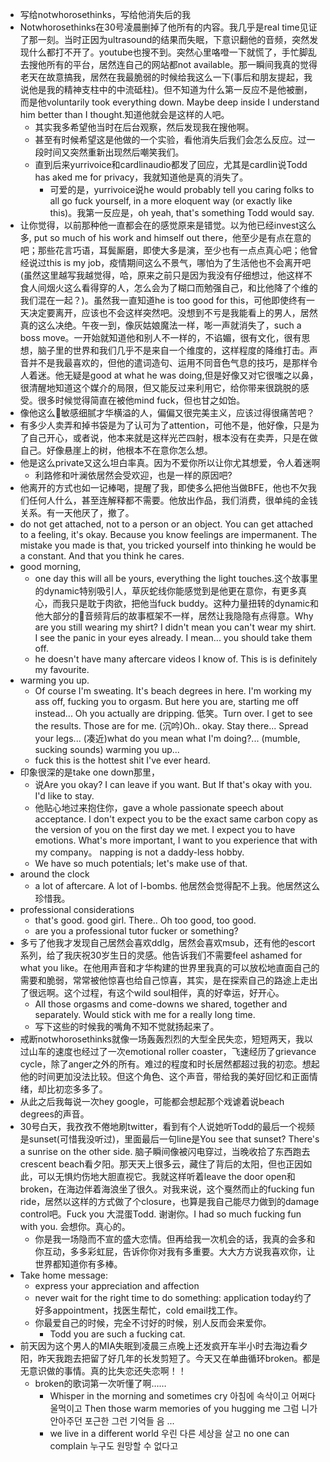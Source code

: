 - 写给notwhorosethinks，写给他消失后的我
- Notwhorosethinks在30号凌晨删掉了他所有的内容。我几乎是real time见证了那一刻。当时正因为ultrasound的结果而失眠，下意识翻他的音频，突然发现什么都打不开了。youtube也搜不到。突然心里咯噔一下就慌了，手忙脚乱去搜他所有的平台，居然连自己的网站都not available。那一瞬间我真的觉得老天在故意搞我，居然在我最脆弱的时候给我这么一下(事后和朋友提起，我说他是我的精神支柱中的中流砥柱)。但不知道为什么第一反应不是他被删，而是他voluntarily took everything down. Maybe deep inside I understand him better than I thought.知道他就会是这样的人吧。
	- 其实我多希望他当时在后台观察，然后发现我在搜他啊。
	- 甚至有时候希望这是他做的一个实验，看他消失后我们会怎么反应。过一段时间又突然重新出现然后嘲笑我们。
	- 直到后来yurrivoice和cardlinaudio都发了回应，尤其是cardlin说Todd has aked me for privacy，我就知道他是真的消失了。
		- 可爱的是，yurrivoice说he would probably tell you caring folks to all go fuck yourself, in a more eloquent way (or exactly like this)。我第一反应是，oh yeah, that's something Todd would say.
- 让你觉得，以前那种他一直都会在的感觉原来是错觉。以为他已经invest这么多, put so much of his work and himself out there，他至少是有点在意的吧；那些花言巧语，耳鬓厮磨，即使大多是演，至少也有一点点真心吧；他曾经说过this is my job，疫情期间这么不景气，哪怕为了生活他也不会离开吧(虽然这里越写我越觉得，哈，原来之前只是因为我没有仔细想过，他这样不食人间烟火这么看得穿的人，怎么会为了糊口而勉强自己，和比他降了个维的我们混在一起？)。虽然我一直知道he is too good for this，可他即使终有一天决定要离开，应该也不会这样突然吧。没想到不亏是我能看上的男人，居然真的这么决绝。午夜一到，像灰姑娘魔法一样，嘭一声就消失了，such a boss move。一开始就知道他和别人不一样的，不谄媚，很有文化，很有思想，脑子里的世界和我们几乎不是来自一个维度的，这样程度的降维打击。声音并不是我最喜欢的，但他的遣词造句、运用不同音色气息的技巧，是那样令人着迷。他无疑是good at what he was doing,但是好像又对它很嗤之以鼻，很清醒地知道这个媒介的局限，但又能反过来利用它，给你带来很跳脱的感受。很多时候觉得简直在被他mind fuck，但也甘之如饴。
- 像他这么敏感细腻才华横溢的人，偏偏又很完美主义，应该过得很痛苦吧？
- 有多少人卖弄和掉书袋是为了认可为了attention，可他不是，他好像，只是为了自己开心，或者说，他本来就是这样光芒四射，根本没有在卖弄，只是在做自己。好像悬崖上的树，他根本不在意你怎么想。
- 他是这么private又这么坦白率真。因为不爱你所以让你尤其想爱，令人着迷啊
	- 利路修和叶澜依居然会受欢迎，也是一样的原因吧?
- 他离开的方式也如一记棒喝，提醒了我，即使多么把他当做BFE，他也不欠我们任何人什么，甚至连解释都不需要。他放出作品，我们消费，很单纯的金钱关系。有一天他厌了，撤了。
- do not get attached, not to a person or an object. You can get attached to a feeling, it's okay. Because you know feelings are impermanent. The mistake you made is that, you tricked yourself into thinking he would be a constant. And that you think he cares.
- good morning,
	- one day this will all be yours, everything the light touches.这个故事里的dynamic特别吸引人，草灰蛇线你能感觉到是他更在意你，有更多真心，而我只是耽于肉欲，把他当fuck buddy。这种力量扭转的dynamic和他大部分的音频背后的故事框架不一样，居然让我隐隐有点得意。Why are you still wearing my shirt? I didn't mean you can't wear my shirt. I see the panic in your eyes already. I mean... you should take them off.
	- he doesn't have many aftercare videos I know of. This is is definitely my favourite.
- warming you up.
	- Of course I'm sweating. It's beach degrees in here. I'm working my ass off, fucking you to orgasm. But here you are, starting me off instead... Oh you actually are dripping. 低笑。Turn over. I get to see the results. Those are for me. (沉吟)Oh.. okay. Stay there... Spread your legs... (凑近)what do you mean what I'm doing?... (mumble, sucking sounds) warming you up...
	- fuck this is the hottest shit I've ever heard.
- 印象很深的是take one down那里，
	- 说Are you okay? I can leave if you want. But If that's okay with you. I'd like to stay.
	- 他贴心地过来抱住你，gave a whole passionate speech about acceptance. I don't expect you to be the exact same carbon copy as the version of you on the first day we met. I expect you to have emotions. What's more important, I want to you experience that with my company。 napping is not a daddy-less hobby.
	- We have so much potentials; let's make use of that.
- around the clock
	- a lot of aftercare. A lot of l-bombs. 他居然会觉得配不上我。他居然这么珍惜我。
- professional considerations
	- that's good. good girl. There.. Oh too good, too good.
	- are you a professional tutor fucker or something?
- 多亏了他我才发现自己居然会喜欢ddlg，居然会喜欢msub，还有他的escort系列，给了我庆祝30岁生日的灵感。他告诉我们不需要feel ashamed for what you like。在他用声音和才华构建的世界里我真的可以放松地直面自己的需要和脆弱，常常被他惊喜也给自己惊喜，其实，是在探索自己的路途上走出了很远啊。这个过程，有这个wild soul相伴，真的好幸运，好开心。
	- All those orgasms and come-downs we shared, together and separately. Would stick with me for a really long time.
	- 写下这些的时候我的嘴角不知不觉就扬起来了。
- 戒断notwhorosethinks就像一场轰轰烈烈的大型全民失恋，短短两天，我以过山车的速度也经过了一次emotional roller coaster，飞速经历了grievance cycle，除了anger之外的所有。难过的程度和时长居然都超过我的初恋。想起他的时间更加没法比较。但这个角色、这个声音，带给我的美好回忆和正面情绪，却比初恋多多了。
- 从此之后我每说一次hey google，可能都会想起那个戏谑着说beach degrees的声音。
- 30号白天，我孜孜不倦地刷twitter，看到有个人说她听Todd的最后一个视频是sunset(可惜我没听过)，里面最后一句line是You see that sunset? There's a sunrise on the other side. 脑子瞬间像被闪电穿过，当晚收拾了东西跑去crescent beach看夕阳。那天天上很多云，藏住了背后的太阳，但也正因如此，可以无惧灼伤地大胆直视它。我就这样听着leave the door open和broken，在海边伴着海浪坐了很久。对我来说，这个戛然而止的fucking fun ride，居然以这样的方式做了个closure，也算是我自己能尽力做到的damage control吧。Fuck you 大混蛋Todd. 谢谢你。I had so much fucking fun with you. 会想你。真心的。
	- 你是我一场隐而不宣的盛大恋情。但再给我一次机会的话，我真的会多和你互动，多多彩虹屁，告诉你你对我有多重要。大大方方说我喜欢你，让世界都知道你有多棒。
- Take home message:
	- express your appreciation and affection
	- never wait for the right time to do something: application today约了好多appointment，找医生帮忙，cold email找工作。
	- 你最爱自己的时候，完全不讨好的时候，别人反而会来爱你。
		- Todd you are such a fucking cat.
- 前天因为这个男人的MIA失眠到凌晨三点晚上还发疯开车半小时去海边看夕阳，昨天我跑去把留了好几年的长发剪短了。今天又在单曲循环broken。都是无意识做的事情。真的比失恋还失恋啊！！
	- broken的歌词第一次听懂了啊……
		- Whisper in the morning and sometimes cry
		  아침에 속삭이고 어쩌다 울먹이고 
		  Then those warm memories of you hugging me
		  그럼 니가 안아주던 포근한 그런 기억들 음
		  ...
		- we live in a different world
		  우린 다른 세상을 살고 
		  no one can complain
		  누구도 원망할 수 없다고